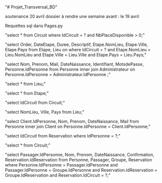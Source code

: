 "# Projet_Transversal_BD" 

soutenance 20 avril
dossier à rendre une semaine avant : le 19 avril

Requettes sql dans Pages.py

"select * from Circuit where IdCircuit = ? and NbPlaceDisponible > 0;"

"select Order, DateEtape, Duree, Descriptif, Etape.NomLieu, Etape.Ville, Etape.Pays from Etape, Lieu on where IdCircuit = ? and Etape.NomLieu = Lieu.NomLieu and Etape.Ville = Lieu.Ville and Etape.Pays = Lieu.Pays;"

"select Nom, Prenom, Mail, DateNaissance, Identifiant, MotsdePasse, Personne.IdPersonne from Personne inner join Administrateur on Personne.IdPersonne = Administrateur.IdPersonne ;"

"select * from Lieu;"

"select * from Etape;"

"select IdCircuit from Circuit;"

"select NomLieu, Ville, Pays from Lieu;"

"select Client.IdPersonne, Nom, Prenom, DateNaissance, Mail from Personne inner join Client on Personne.IdPersonne = Client.IdPersonne;"

"select IdCircuit from Reservation where IdPersonne = ?;"

"select * from Circuit;"

"select Passager.IdPersonne, Nom, Prenom, DateNaissance, Confirmation, Reservation.IdReservation from Personne, Passager, Groupe, Reservation where Personne.IdPersonne = Passager.IdPersonne and Passager.IdPersonne = Groupe.IdPersonne and Reservation.IdReservation = Groupe.IdReservation and Reservation.IdCircuit = ?;"